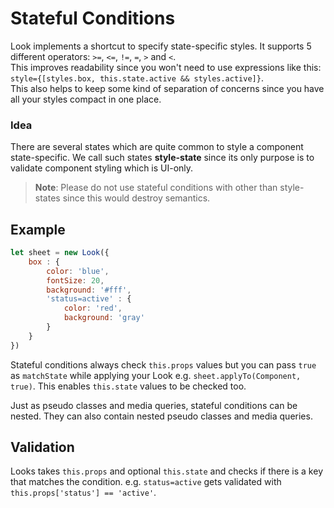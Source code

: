 #  Stateful Conditions

Look implements a shortcut to specify state-specific styles. It supports 5 different operators: `>=`, `<=`, `!=`, `=`, `>` and `<`.<br>
This improves readability since you won't need to use expressions like this: `style={[styles.box, this.state.active && styles.active]}`. <br> 
This also helps to keep some kind of separation of concerns since you have all your styles compact in one place.

### Idea 
There are several states which are quite common to style a component state-specific. We call such states **style-state** since its only purpose is to validate component styling which is UI-only. 
> **Note**: Please do not use stateful conditions with other than style-states since this would destroy semantics.

## Example
```javascript
let sheet = new Look({
	box : {
		color: 'blue',
		fontSize: 20,
		background: '#fff',
		'status=active' : {
			color: 'red',
			background: 'gray'
		}
	}
})
```
Stateful conditions always check `this.props` values but you can pass `true` as `matchState` while applying your Look e.g. `sheet.applyTo(Component, true)`. This enables `this.state` values to be checked too.


Just as pseudo classes and media queries, stateful conditions can be nested. They can also contain nested pseudo classes and media queries.

## Validation
Looks takes `this.props` and optional `this.state` and checks if there is a key that matches the condition. e.g. `status=active` gets validated with `this.props['status'] == 'active'`.